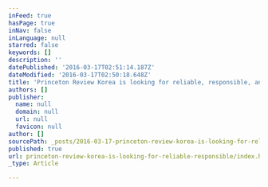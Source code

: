 ```yaml
---
inFeed: true
hasPage: true
inNav: false
inLanguage: null
starred: false
keywords: []
description: ''
datePublished: '2016-03-17T02:51:14.187Z'
dateModified: '2016-03-17T02:50:18.648Z'
title: 'Princeton Review Korea is looking for reliable, responsible, and self-motivated individuals to come join our business English team'
authors: []
publisher:
  name: null
  domain: null
  url: null
  favicon: null
author: []
sourcePath: _posts/2016-03-17-princeton-review-korea-is-looking-for-reliable-responsible.md
published: true
url: princeton-review-korea-is-looking-for-reliable-responsible/index.html
_type: Article

---
```

>